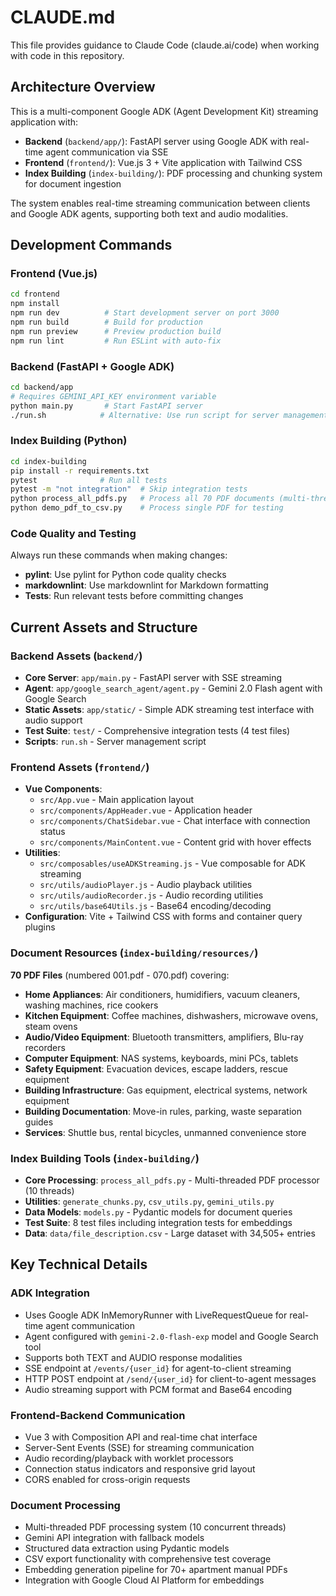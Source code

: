 # CLAUDE.md

This file provides guidance to Claude Code (claude.ai/code) when working with code in this repository.

## Architecture Overview

This is a multi-component Google ADK (Agent Development Kit) streaming application with:

- **Backend** (`backend/app/`): FastAPI server using Google ADK with real-time agent communication via SSE
- **Frontend** (`frontend/`): Vue.js 3 + Vite application with Tailwind CSS
- **Index Building** (`index-building/`): PDF processing and chunking system for document ingestion

The system enables real-time streaming communication between clients and Google ADK agents, supporting both text and audio modalities.

## Development Commands

### Frontend (Vue.js)

```bash
cd frontend
npm install
npm run dev          # Start development server on port 3000
npm run build        # Build for production
npm run preview      # Preview production build
npm run lint         # Run ESLint with auto-fix
```

### Backend (FastAPI + Google ADK)

```bash
cd backend/app
# Requires GEMINI_API_KEY environment variable
python main.py       # Start FastAPI server
./run.sh            # Alternative: Use run script for server management
```

### Index Building (Python)

```bash
cd index-building
pip install -r requirements.txt
pytest              # Run all tests
pytest -m "not integration"  # Skip integration tests
python process_all_pdfs.py   # Process all 70 PDF documents (multi-threaded)
python demo_pdf_to_csv.py    # Process single PDF for testing
```

### Code Quality and Testing

Always run these commands when making changes:

- **pylint**: Use pylint for Python code quality checks
- **markdownlint**: Use markdownlint for Markdown formatting
- **Tests**: Run relevant tests before committing changes

## Current Assets and Structure

### Backend Assets (`backend/`)

- **Core Server**: `app/main.py` - FastAPI server with SSE streaming
- **Agent**: `app/google_search_agent/agent.py` - Gemini 2.0 Flash agent with Google Search
- **Static Assets**: `app/static/` - Simple ADK streaming test interface with audio support
- **Test Suite**: `test/` - Comprehensive integration tests (4 test files)
- **Scripts**: `run.sh` - Server management script

### Frontend Assets (`frontend/`)

- **Vue Components**:
  - `src/App.vue` - Main application layout
  - `src/components/AppHeader.vue` - Application header
  - `src/components/ChatSidebar.vue` - Chat interface with connection status
  - `src/components/MainContent.vue` - Content grid with hover effects
- **Utilities**:
  - `src/composables/useADKStreaming.js` - Vue composable for ADK streaming
  - `src/utils/audioPlayer.js` - Audio playback utilities
  - `src/utils/audioRecorder.js` - Audio recording utilities
  - `src/utils/base64Utils.js` - Base64 encoding/decoding
- **Configuration**: Vite + Tailwind CSS with forms and container query plugins

### Document Resources (`index-building/resources/`)

**70 PDF Files** (numbered 001.pdf - 070.pdf) covering:

- **Home Appliances**: Air conditioners, humidifiers, vacuum cleaners, washing machines, rice cookers
- **Kitchen Equipment**: Coffee machines, dishwashers, microwave ovens, steam ovens
- **Audio/Video Equipment**: Bluetooth transmitters, amplifiers, Blu-ray recorders
- **Computer Equipment**: NAS systems, keyboards, mini PCs, tablets
- **Safety Equipment**: Evacuation devices, escape ladders, rescue equipment
- **Building Infrastructure**: Gas equipment, electrical systems, network equipment
- **Building Documentation**: Move-in rules, parking, waste separation guides
- **Services**: Shuttle bus, rental bicycles, unmanned convenience store

### Index Building Tools (`index-building/`)

- **Core Processing**: `process_all_pdfs.py` - Multi-threaded PDF processor (10 threads)
- **Utilities**: `generate_chunks.py`, `csv_utils.py`, `gemini_utils.py`
- **Data Models**: `models.py` - Pydantic models for document queries
- **Test Suite**: 8 test files including integration tests for embeddings
- **Data**: `data/file_description.csv` - Large dataset with 34,505+ entries

## Key Technical Details

### ADK Integration

- Uses Google ADK InMemoryRunner with LiveRequestQueue for real-time agent communication
- Agent configured with `gemini-2.0-flash-exp` model and Google Search tool
- Supports both TEXT and AUDIO response modalities
- SSE endpoint at `/events/{user_id}` for agent-to-client streaming
- HTTP POST endpoint at `/send/{user_id}` for client-to-agent messages
- Audio streaming support with PCM format and Base64 encoding

### Frontend-Backend Communication

- Vue 3 with Composition API and real-time chat interface
- Server-Sent Events (SSE) for streaming communication
- Audio recording/playback with worklet processors
- Connection status indicators and responsive grid layout
- CORS enabled for cross-origin requests

### Document Processing

- Multi-threaded PDF processing system (10 concurrent threads)
- Gemini API integration with fallback models
- Structured data extraction using Pydantic models
- CSV export functionality with comprehensive test coverage
- Embedding generation pipeline for 70+ apartment manual PDFs
- Integration with Google Cloud AI Platform for embeddings
